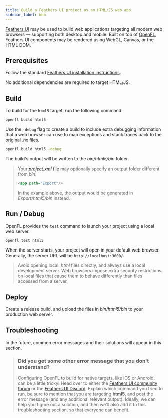 ```yaml
---
title: Build a Feathers UI project as an HTML/JS web app
sidebar_label: Web
---
```


[Feathers UI](/) may be used to build web applications targeting all modern web browsers — supporting both desktop and mobile. Built on top of [OpenFL](https://openfl.org/), Feathers UI components may be rendered using WebGL, Canvas, or the HTML DOM.

## Prerequisites

Follow the standard [Feathers UI installation instructions](./installation.md).

No additional dependencies are required to target HTML/JS.

## Build

To build for the `html5` target, run the following command.

```sh
openfl build html5
```

Use the `-debug` flag to create a build to include extra debugging information that a web browser can use to map exceptions and stack traces back to the original _.hx_ files.

```sh
openfl build html5 -debug
```

The build's output will be written to the _bin/html5/bin_ folder.

> Your [_project.xml_ file](https://lime.openfl.org/docs/project-files/xml-format/) may optionally specify an output folder different from _bin_.
>
> ```xml
> <app path="Export"/>
> ```
>
> In the example above, the output would be generated in _Export/html5/bin_ instead.

## Run / Debug

OpenFL provides the `test` command to launch your project using a local web server.

```sh
openfl test html5
```

When the server starts, your project will open in your default web browser. Generally, the server URL will be `http://localhost:3000/`.

> Avoid opening local _.html_ files directly, and always use a local development server. Web browsers impose extra security restrictions on local files that cause them to behave differently than files accessed from a server.

## Deploy

Create a release build, and upload the files in _bin/html5/bin_ to your production web server.

## Troubleshooting

In the future, common error messages and their solutions will appear in this section.

> ### Did you get some other error message that you don't understand?
>
> Configuring OpenFL to build for native targets, like iOS or Android, can be a little tricky! Head over to either the [Feathers UI community forum](https://community.feathersui.com/) or the [Feathers UI Discord](https://discord.feathersui.com/). Explain which command you tried to run, be sure to mention that you are targeting **html5**, and post the error message (and any additional relevant output). Ideally, we can help you figure out a solution, and then we'll also add it to this troubleshooting section, so that everyone can benefit.
